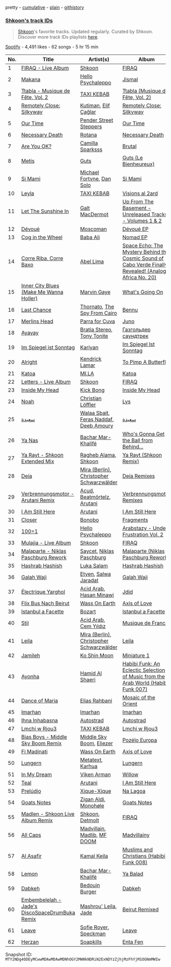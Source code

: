 pretty - [cumulative](/playlists/cumulative/37i9dQZF1DWXyCx5oDZNWJ.md) - [plain](/playlists/plain/37i9dQZF1DWXyCx5oDZNWJ) - [githistory](https://github.githistory.xyz/mackorone/spotify-playlist-archive/blob/main/playlists/plain/37i9dQZF1DWXyCx5oDZNWJ)

### [Shkoon's track IDs](https://open.spotify.com/playlist/37i9dQZF1DWXyCx5oDZNWJ)

> <a href="spotify:artist:3CdsJ9u53uPu3dScKypLVv">Shkoon</a>'s favorite tracks\. Updated regularly\. Curated by Shkoon\. Discover more track IDs playlists <a href="spotify:genre:track\_id">here</a>.

[Spotify](https://open.spotify.com/user/spotify) - 4,491 likes - 62 songs - 5 hr 15 min

| No. | Title | Artist(s) | Album | Length |
|---|---|---|---|---|
| 1 | [FIRAQ \- Live Album](https://open.spotify.com/track/3Vh0j8QfllQZfXDijRfnmS) | [Shkoon](https://open.spotify.com/artist/3CdsJ9u53uPu3dScKypLVv) | [FIRAQ](https://open.spotify.com/album/0P0KdpLLjNuUNcHKy1aWfV) | 3:14 |
| 2 | [Makana](https://open.spotify.com/track/5MckryuzcHvLAEd5i9qQTC) | [Hello Psychaleppo](https://open.spotify.com/artist/0yRYo9ej1JqOzFyVvLe00O) | [Jismal](https://open.spotify.com/album/5zPHDz7xdtRB89hqstwsAr) | 4:18 |
| 3 | [Ttabla \- Musique de Fête, Vol\. 2](https://open.spotify.com/track/3TjKcuADUBqMZ7LnzSlvIA) | [TAXI KEBAB](https://open.spotify.com/artist/47sKkybVg9NVz7IWvTezzy) | [Ttabla \(Musique de Fête, Vol\. 2\)](https://open.spotify.com/album/3UqLlTztgBzTeL8eLymzTb) | 4:53 |
| 4 | [Remotely Close: Silkyway](https://open.spotify.com/track/0BXH0C0UGvO1n9mY05inan) | [Kutiman](https://open.spotify.com/artist/0sDJfnuudhMaEmFPvALK2e), [Elif Çağlar](https://open.spotify.com/artist/4329Rqrv9R9wc832cqQCVv) | [Remotely Close: Silkyway](https://open.spotify.com/album/5nL5SYYGIFR9biH2Qb57Yw) | 3:50 |
| 5 | [Our Time](https://open.spotify.com/track/66Bkuqk6ILLs7fAxykYoce) | [Pender Street Steppers](https://open.spotify.com/artist/02V0FAoWiTFWMT36s1Yt1a) | [Our Time](https://open.spotify.com/album/0Jge7w86SFk9oadmO4zyrR) | 6:23 |
| 6 | [Necessary Death](https://open.spotify.com/track/1w3RWywrjjFWBzbTeEyQMH) | [Rotana](https://open.spotify.com/artist/71GNEpAyOatoAy5oo9Av1q) | [Necessary Death](https://open.spotify.com/album/5tRzJFrXE1KIIL8QUptdOd) | 2:44 |
| 7 | [Are You OK?](https://open.spotify.com/track/6f0tuDWkjViKrG71yQRBYR) | [Camilla Sparksss](https://open.spotify.com/artist/5RxUFk1D177dFGqFOUh2rg) | [Brutal](https://open.spotify.com/album/4JobCnueEDjlkwvPmRLeJO) | 4:05 |
| 8 | [Metis](https://open.spotify.com/track/4ZYEPOYlXzbc5eLf4nE3AJ) | [Guts](https://open.spotify.com/artist/5mMkUZv8uUrlH0SHX89BeS) | [Guts \(Le Bienheureux\)](https://open.spotify.com/album/2H1GWJqfUgVKZkzFyK8dSO) | 2:55 |
| 9 | [Si Mami](https://open.spotify.com/track/3iG93FbuY3fqgfedMCC6A7) | [Michael Fortvne](https://open.spotify.com/artist/6BIKs7su9UYmtKs5nj3Jpz), [Dan Solo](https://open.spotify.com/artist/7E1ZwNnXreZgJpmTNUJva7) | [Si Mami](https://open.spotify.com/album/6RMpW1nConyzYdawMen6ps) | 5:08 |
| 10 | [Leyla](https://open.spotify.com/track/4eFpbqTU7dxZbgoPM0IK2u) | [TAXI KEBAB](https://open.spotify.com/artist/47sKkybVg9NVz7IWvTezzy) | [Visions al 2ard](https://open.spotify.com/album/4BPq6ZWRjjISqrotjbQ3ZN) | 5:50 |
| 11 | [Let The Sunshine In](https://open.spotify.com/track/2QK3MvIBtg6ofQXzx71soX) | [Galt MacDermot](https://open.spotify.com/artist/3b6TinIPahsS8iSCYAeinr) | [Up From The Basement \- Unreleased Tracks \- Volumes 1 & 2](https://open.spotify.com/album/2l6jlkSuortxDkuCnEay4s) | 2:39 |
| 12 | [Dévoué](https://open.spotify.com/track/3BDC7YYDL6BdfvXa1iqzu1) | [Moscoman](https://open.spotify.com/artist/44F8g3iM4NgU5cisocTlTQ) | [Dévoué EP](https://open.spotify.com/album/2s15PdNNJI61qtBiBZgUXT) | 7:11 |
| 13 | [Cog in the Wheel](https://open.spotify.com/track/3uXfYljIQAhATWWGjjCSJA) | [Baba Ali](https://open.spotify.com/artist/48US3n5ecZ1TS4RjzsdWrm) | [Nomad EP](https://open.spotify.com/album/4hmZkn8K8JoUch7jzFNjeb) | 5:19 |
| 14 | [Corre Riba, Corre Baxo](https://open.spotify.com/track/2PSVCAtIQH4tI3fAq6VZWH) | [Abel Lima](https://open.spotify.com/artist/6IhMyPQwTBivqok4kKvMmh) | [Space Echo: The Mystery Behind the Cosmic Sound of Cabo Verde Finally Revealed! \(Analog Africa No\. 20\)](https://open.spotify.com/album/2EsNUbAePfQi6qNBjVLtfi) | 3:08 |
| 15 | [Inner City Blues \(Make Me Wanna Holler\)](https://open.spotify.com/track/5hReWjUHqPqkHi31G7izL4) | [Marvin Gaye](https://open.spotify.com/artist/3koiLjNrgRTNbOwViDipeA) | [What's Going On](https://open.spotify.com/album/2v6ANhWhZBUKkg6pJJBs3B) | 5:27 |
| 16 | [Last Chance](https://open.spotify.com/track/59cz7nnzQ6roNXBEDqkMJc) | [Thornato](https://open.spotify.com/artist/6ghG9s4GfKVwxKtSdCtgwP), [The Spy From Cairo](https://open.spotify.com/artist/36C73GYwgP8rqwCjUyswoS) | [Bennu](https://open.spotify.com/album/7HK4h1JygKYGRCYcdfOMlo) | 2:47 |
| 17 | [Merlins Head](https://open.spotify.com/track/1xTZwX3XDsvnwk5jdDxTRB) | [Parra for Cuva](https://open.spotify.com/artist/238y1dKPtMeFEpX3Y6H1Vr) | [Juno](https://open.spotify.com/album/1eQxkBCBAwikauTxmYDjB9) | 4:47 |
| 18 | [Ayayay](https://open.spotify.com/track/358g67riH0wCKQBK9FvjjQ) | [Bratia Stereo](https://open.spotify.com/artist/5vXULjIsWNuwphRSJMXYrM), [Tony Tonite](https://open.spotify.com/artist/2DPURDst3DmK8b1AU47fFT) | [Газгольдер саундтрек](https://open.spotify.com/album/59Yeoeap2KE19ki78Ni0iE) | 3:02 |
| 19 | [Im Spiegel ist Sonntag](https://open.spotify.com/track/1jX0EM8swI9kdNgfDxofMi) | [Kariyan](https://open.spotify.com/artist/1lzhAqKyypA3vYZ6AArD0H) | [Im Spiegel Ist Sonntag](https://open.spotify.com/album/4ODHeL6ZMvsgFGMdN7uzvM) | 5:46 |
| 20 | [Alright](https://open.spotify.com/track/3iVcZ5G6tvkXZkZKlMpIUs) | [Kendrick Lamar](https://open.spotify.com/artist/2YZyLoL8N0Wb9xBt1NhZWg) | [To Pimp A Butterfly](https://open.spotify.com/album/7ycBtnsMtyVbbwTfJwRjSP) | 3:39 |
| 21 | [Katoa](https://open.spotify.com/track/438xLWbd5HkLpGn2d8rl5X) | [MI.LA](https://open.spotify.com/artist/67Nx0BYJLxmenQP6Azr34H) | [Katoa](https://open.spotify.com/album/4lxbeDBHemLmKqjFTz7GIx) | 4:29 |
| 22 | [Letters \- Live Album](https://open.spotify.com/track/4BaVbqCcgeFhjdRLaSatHr) | [Shkoon](https://open.spotify.com/artist/3CdsJ9u53uPu3dScKypLVv) | [FIRAQ](https://open.spotify.com/album/0P0KdpLLjNuUNcHKy1aWfV) | 7:23 |
| 23 | [Inside My Head](https://open.spotify.com/track/5nqottyC6tma8QpHE3VXmO) | [Kick Bong](https://open.spotify.com/artist/3q6niISy491vVKvl8SguX2) | [Inside My Head](https://open.spotify.com/album/2bcrafHtFzL9fL4iEoNqPe) | 5:04 |
| 24 | [Noah](https://open.spotify.com/track/5vBSeDZlOUxKpoAbaAIpVB) | [Christian Löffler](https://open.spotify.com/artist/3tSvlEzeDnVbQJBTkIA6nO) | [Lys](https://open.spotify.com/album/5yssg2eFopmzstxvyFbrBT) | 3:46 |
| 25 | [سعيدة](https://open.spotify.com/track/7x3gdpBN2r8nZl7qYFuUL8) | [Walaa Sbait](https://open.spotify.com/artist/12mdV17fW5qB4AlcCEfQnV), [Feras Naddaf](https://open.spotify.com/artist/1DXyrlrEPGitPShvpLJd2b), [Deeb Amoury](https://open.spotify.com/artist/33vcGDQ1CtwfxvS73ULHIX) | [سعيدة](https://open.spotify.com/album/0Zz9sl2LWH7WjPGnNMED7V) | 3:28 |
| 26 | [Ya Nas](https://open.spotify.com/track/0DEvnRkyPJxfWxXgqXqFcI) | [Bachar Mar\-Khalifé](https://open.spotify.com/artist/76ses8Vy3hRpmyHgWl8lQm) | [Who's Gonna Get the Ball from Behind...](https://open.spotify.com/album/1YqLTRUV2NiuuuDd7cdfxl) | 4:33 |
| 27 | [Ya Rayt \- Shkoon Extended Mix](https://open.spotify.com/track/5y9n5wNo6tpXn0HEkeFIQu) | [Ragheb Alama](https://open.spotify.com/artist/6uOgBVYHvqTGAQ5iVHDVT7), [Shkoon](https://open.spotify.com/artist/3CdsJ9u53uPu3dScKypLVv) | [Ya Rayt \(Shkoon Remix\)](https://open.spotify.com/album/5aBPfggkU1oEEA36MJ3yEg) | 5:04 |
| 28 | [Deía](https://open.spotify.com/track/5VoqK0y985t6alSPGNQRrC) | [Mira \(Berlin\)](https://open.spotify.com/artist/6p31dmLI4jnatyEQmrVPDc), [Christopher Schwarzwälder](https://open.spotify.com/artist/11i3tISGuOUmWFuXTRNrtD) | [Deía Remixes](https://open.spotify.com/album/4kCjJCTbwQiHDIjSIZpFtv) | 7:22 |
| 29 | [Verbrennungsmotor \- Arutani Remix](https://open.spotify.com/track/5IfzS1EdDxQViwMAUD099s) | [Acud](https://open.spotify.com/artist/6nkfC5ET7sPeZHTZN5X78N), [Beatmörtelz](https://open.spotify.com/artist/1pd8dtFCwC5xAjsg24Jnod), [Arutani](https://open.spotify.com/artist/7g48EWSZL2Zb40hnBcFd1K) | [Verbrennungsmotor Remixes](https://open.spotify.com/album/7LM8gj73SW0kz9Tnx6yUkC) | 7:36 |
| 30 | [I Am Still Here](https://open.spotify.com/track/3Ccmq7nxS8y44m8HKf3deW) | [Arutani](https://open.spotify.com/artist/7g48EWSZL2Zb40hnBcFd1K) | [I Am Still Here](https://open.spotify.com/album/587BdfJd7CAjF1jgxVv1vi) | 4:24 |
| 31 | [Closer](https://open.spotify.com/track/7mq6753542WZViD1wJ64Eo) | [Bonobo](https://open.spotify.com/artist/0cmWgDlu9CwTgxPhf403hb) | [Fragments](https://open.spotify.com/album/4KjbNbnTnJ97kZgQkOHr6v) | 5:11 |
| 32 | [100=1](https://open.spotify.com/track/77cwNBtWc0sC5R1XAJ703p) | [Hello Psychaleppo](https://open.spotify.com/artist/0yRYo9ej1JqOzFyVvLe00O) | [Arabstazy \- Under Frustration Vol\. 2](https://open.spotify.com/album/57xfOZGUXk91oUUnlMrxPW) | 4:37 |
| 33 | [Mulajia \- Live Album](https://open.spotify.com/track/7pFNRS6v5DFPSgeVnkiVEu) | [Shkoon](https://open.spotify.com/artist/3CdsJ9u53uPu3dScKypLVv) | [FIRAQ](https://open.spotify.com/album/0P0KdpLLjNuUNcHKy1aWfV) | 6:23 |
| 34 | [Malaparte \- Niklas Paschburg Rework](https://open.spotify.com/track/0sSN1juHiSPjkPJTOS5zpQ) | [Saycet](https://open.spotify.com/artist/0AKlaf8M1k8NjJp1uCOlTA), [Niklas Paschburg](https://open.spotify.com/artist/4dTw5svKFBPnfijbi3H9eI) | [Malaparte \(Niklas Paschburg Rework\)](https://open.spotify.com/album/4GZbDmiszo83QMhjTsflgK) | 4:25 |
| 35 | [Hashrab Hashish](https://open.spotify.com/track/6Ah2JMiRc7MTr4SwRVNMh9) | [Luka Salam](https://open.spotify.com/artist/6czL7Hx1NgpdU6m27i3IuK) | [Hashrab Hashish](https://open.spotify.com/album/2Nc4YEEwac5P2s3vjcsrEX) | 3:04 |
| 36 | [Galah Waji](https://open.spotify.com/track/2JfxHSKimPmQ82IkxB9OwR) | [Etyen](https://open.spotify.com/artist/1QpBNgqTcCpBJvm4hecQPk), [Salwa Jaradat](https://open.spotify.com/artist/1B1k1AzYdmZThsTLMnKMZa) | [Galah Waji](https://open.spotify.com/album/4xGaabwEk3IpHngMwjVS99) | 2:26 |
| 37 | [Électrique Yarghol](https://open.spotify.com/track/7fQatG1qHZvUEzkcARGxAJ) | [Acid Arab](https://open.spotify.com/artist/3ShO8tPKqXUUpOA0urOWW7), [Hasan Minawi](https://open.spotify.com/artist/4u0zpg1BfUbbUJmSzcx0CL) | [Jdid](https://open.spotify.com/album/0X3Od5PguGyz03881F2Qea) | 6:32 |
| 38 | [Flix Bus Nach Beirut](https://open.spotify.com/track/2jM7YpoXbuiRPqeAWipy35) | [Wass On Earth](https://open.spotify.com/artist/3gaOU8JQKa7Ux72eCUSok8) | [Axis of Love](https://open.spotify.com/album/6Cl8n0TpMSWj0euSmYe8QH) | 9:10 |
| 39 | [Istanbul a Facette](https://open.spotify.com/track/33EpfDn7lrt91wR10qwI9H) | [Bozart](https://open.spotify.com/artist/0P9fjhNfuSTdiwuEo1MxqI) | [Istanbul a Facette](https://open.spotify.com/album/2tPWMO8Ez8LUEQcZcpUbQl) | 6:47 |
| 40 | [Stil](https://open.spotify.com/track/4SYMyyF73B31qz5RIF1vKl) | [Acid Arab](https://open.spotify.com/artist/3ShO8tPKqXUUpOA0urOWW7), [Cem Yıldız](https://open.spotify.com/artist/3SASCp3Mzy7lT50cZn11yr) | [Musique de France](https://open.spotify.com/album/5S8tasJIlOho5JaGMiJsHJ) | 7:05 |
| 41 | [Leila](https://open.spotify.com/track/1LW5BwY4nUGJdS0z4UcjuJ) | [Mira \(Berlin\)](https://open.spotify.com/artist/6p31dmLI4jnatyEQmrVPDc), [Christopher Schwarzwälder](https://open.spotify.com/artist/11i3tISGuOUmWFuXTRNrtD) | [Leila](https://open.spotify.com/album/0MlmMtzsS4mmM81Z33nOEZ) | 7:45 |
| 42 | [Jamileh](https://open.spotify.com/track/0wegArF0QhIeFAq6RYCeEm) | [Ko Shin Moon](https://open.spotify.com/artist/36KTxdXw3fGNuraJZKOvw3) | [Miniature 1](https://open.spotify.com/album/1Nm08hXrpfAWxAMhkuflH4) | 5:42 |
| 43 | [Ayonha](https://open.spotify.com/track/4ivH1TtQELnn9KEtszWfYI) | [Hamid Al Shaeri](https://open.spotify.com/artist/7u1V0Ucu5ggW1VaXwh8KeT) | [Habibi Funk: An Eclectic Selection of Music from the Arab World \(Habibi Funk 007\)](https://open.spotify.com/album/1B3W5u06uIB7Elyk70pt9R) | 3:41 |
| 44 | [Dance of Maria](https://open.spotify.com/track/0f7iz1qAWSz61BdHTXbzvC) | [Elias Rahbani](https://open.spotify.com/artist/2DDCp0fnUwgy0cYI99GEyS) | [Mosaic of the Orient](https://open.spotify.com/album/35V308120K0txY7JUMoN6M) | 2:47 |
| 45 | [Imarhan](https://open.spotify.com/track/1Ye2lpUppaahUYUyFiI9vW) | [Imarhan](https://open.spotify.com/artist/1KQ1687z0hWSabx0YswG54) | [Imarhan](https://open.spotify.com/album/2aLKNhNF3szhUQY3AJoGgL) | 4:04 |
| 46 | [Ihna Inhabasna](https://open.spotify.com/track/5RdHevEQB8n8gB2ONYZH3y) | [Autostrad](https://open.spotify.com/artist/4WtbPWxKvsXj9lWBi5buWJ) | [Autostrad](https://open.spotify.com/album/3IOSrN1mWyCxjGVMPy1UEa) | 3:44 |
| 47 | [Lmchi w Rjou3](https://open.spotify.com/track/25NuCWQ4cIxmwxRHMZ0C4L) | [TAXI KEBAB](https://open.spotify.com/artist/47sKkybVg9NVz7IWvTezzy) | [Lmchi w Rjou3](https://open.spotify.com/album/6T5BcuQisJcN2E4O6BmRDk) | 6:25 |
| 48 | [Bias Boys \- Middle Sky Boom Remix](https://open.spotify.com/track/1N2VoNhYLwCJhtAo2kZnzF) | [Middle Sky Boom](https://open.spotify.com/artist/5rgJkAgFMVCsugWd7zM9nY), [Eliezer](https://open.spotify.com/artist/1qPHnrVTO4sakv5IFg6Lml) | [Pozélo Europa](https://open.spotify.com/album/3FbU5q6wbFh5roov4rfNDX) | 5:11 |
| 49 | [Fi Madinati](https://open.spotify.com/track/1XIiHP2ho4Oump990NN1jR) | [Wass On Earth](https://open.spotify.com/artist/3gaOU8JQKa7Ux72eCUSok8) | [Axis of Love](https://open.spotify.com/album/6Cl8n0TpMSWj0euSmYe8QH) | 9:42 |
| 50 | [Lungern](https://open.spotify.com/track/1YcVNVNfVhLM9hUVlQegcq) | [Metatext](https://open.spotify.com/artist/5GAi17x2CbRYk9666aI8AE), [Karhua](https://open.spotify.com/artist/4WpXpjCzWK85EDjlB06Qq2) | [Lungern](https://open.spotify.com/album/2UiXPLfMYMEBAVlct1ao5y) | 8:42 |
| 51 | [In My Dream](https://open.spotify.com/track/2zDXr96ASeJ0P5GrCLq4sA) | [Viken Arman](https://open.spotify.com/artist/1xQVwAdSzsF8DO76NsZpMK) | [Willow](https://open.spotify.com/album/1EslAi1r2l7OLUoTmfo77V) | 7:05 |
| 52 | [Teal](https://open.spotify.com/track/1uEPpZUFt02cmserTLrQaS) | [Arutani](https://open.spotify.com/artist/7g48EWSZL2Zb40hnBcFd1K) | [I Am Still Here](https://open.spotify.com/album/587BdfJd7CAjF1jgxVv1vi) | 6:51 |
| 53 | [Prelúdio](https://open.spotify.com/track/6CLa45W7UeKOm6lkrL5Uqg) | [Xique\-Xique](https://open.spotify.com/artist/5LuhrBhGclMzHlYK4mDLLp) | [Na Lagoa](https://open.spotify.com/album/0acKE1PTMxBOEhijXOyOHM) | 3:38 |
| 54 | [Goats Notes](https://open.spotify.com/track/0WK4eXhMyfvPhWHpszpKXV) | [Zigan Aldi](https://open.spotify.com/artist/5nNJbOr2phyzj0KvIv7HL1), [Monohøle](https://open.spotify.com/artist/75Xo8Q2H05f294UEIA0N8c) | [Goats Notes](https://open.spotify.com/album/6Za5x0KT7HHY2svIRUVdf4) | 6:44 |
| 55 | [Madlen \- Shkoon Live Album Remix](https://open.spotify.com/track/0s0MWdn38b6KNkRd28PSQE) | [Shkoon](https://open.spotify.com/artist/3CdsJ9u53uPu3dScKypLVv), [Detmolt](https://open.spotify.com/artist/1pvZ8oYPlgarVqgt3YT04D) | [FIRAQ](https://open.spotify.com/album/0P0KdpLLjNuUNcHKy1aWfV) | 6:35 |
| 56 | [All Caps](https://open.spotify.com/track/21O0XXPEWPtePt5RMY93Ob) | [Madvillain](https://open.spotify.com/artist/2aoFQUeHD1U7pL098lRsDU), [Madlib](https://open.spotify.com/artist/5LhTec3c7dcqBvpLRWbMcf), [MF DOOM](https://open.spotify.com/artist/2pAWfrd7WFF3XhVt9GooDL) | [Madvillainy](https://open.spotify.com/album/19bQiwEKhXUBJWY6oV3KZk) | 2:10 |
| 57 | [Al Asafir](https://open.spotify.com/track/5OxdRzIs5e2zUeq2xWphCs) | [Kamal Keila](https://open.spotify.com/artist/3hvpB2JNbOGd2NTjdaDMGl) | [Muslims and Christians \(Habibi Funk 008\)](https://open.spotify.com/album/7eECqp8MX57IOvt5Me1eXM) | 5:19 |
| 58 | [Lemon](https://open.spotify.com/track/1PnlvZaeW7B3gWOpIoQDfd) | [Bachar Mar\-Khalifé](https://open.spotify.com/artist/76ses8Vy3hRpmyHgWl8lQm) | [Ya Balad](https://open.spotify.com/album/7e1nm4faKBUWnf7aeOwWnB) | 4:07 |
| 59 | [Dabkeh](https://open.spotify.com/track/6ogljt3oVKSkZ6y2EaIQw1) | [Bedouin Burger](https://open.spotify.com/artist/0dOAYwm9ZFUqHLczUorSxh) | [Dabkeh](https://open.spotify.com/album/6C3STlwLtgkLBsJ9ewLy2D) | 4:28 |
| 60 | [Embembelelah \- Jade's DiscoSpaceDrumBuka Remix](https://open.spotify.com/track/3EF49wVK8jbE8GajPYLExm) | [Mashrou' Leila](https://open.spotify.com/artist/2RIrl9cApI8HwM6aF4Jt5m), [Jade](https://open.spotify.com/artist/40fRpgJArQvrzJaaWdRCxt) | [Beirut Remixed](https://open.spotify.com/album/6FpwepbGYV3lvb1r2vvexd) | 6:56 |
| 61 | [Leave](https://open.spotify.com/track/2KaMBqn9UBbWkl4Ky7ORVp) | [Sofie Royer](https://open.spotify.com/artist/2P2BXSc0Wxpf10Fpno38rl), [Speckman](https://open.spotify.com/artist/6HMaWR5x7y2AYCWydAipj7) | [Leave](https://open.spotify.com/album/692P5jdZFc1S27zguBg5dd) | 4:30 |
| 62 | [Herzan](https://open.spotify.com/track/3P3f5t7hVpRSX6YSX64WrV) | [Soapkills](https://open.spotify.com/artist/6PRGhDtDWSgyw60WSfna8v) | [Enta Fen](https://open.spotify.com/album/58A0G1FfTqJGig0TWUjcU3) | 3:21 |

Snapshot ID: `MTY2NDg4ODEyMCwwMDAwMDAwMDNhOGY2MWNkNDRiN2ExNDYzZjhjMzFhYjM1OGNmMWIw`
